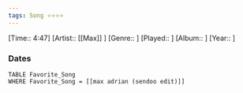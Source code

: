 ```yaml
---
tags: Song ⭐⭐⭐⭐ 
---
```

[Time:: 4:47]
[Artist:: [[Max]] ]
[Genre:: ]
[Played:: ]
[Album:: ]
[Year:: ]
### Dates
````dataview
TABLE Favorite_Song
WHERE Favorite_Song = [[max adrian (sendoo edit)]]
````